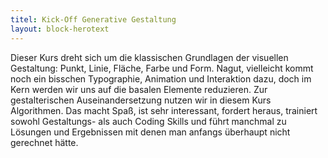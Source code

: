 ```yaml
---
titel: Kick-Off Generative Gestaltung
layout: block-herotext
---
```


Dieser Kurs dreht sich um die klassischen Grundlagen der visuellen Gestaltung: Punkt, Linie, Fläche, Farbe und Form. Nagut, vielleicht kommt noch ein bisschen Typographie, Animation und Interaktion dazu, doch im Kern werden wir uns auf die basalen Elemente reduzieren. Zur gestalterischen Auseinandersetzung nutzen wir in diesem Kurs Algorithmen. Das macht Spaß, ist sehr interessant, fordert heraus, trainiert sowohl Gestaltungs- als auch Coding Skills und führt manchmal zu Lösungen und Ergebnissen mit denen man anfangs überhaupt nicht gerechnet hätte.
